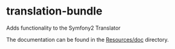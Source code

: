 translation-bundle
==================

Adds functionality to the Symfony2 Translator

The documentation can be found in the [Resources/doc](Resources/doc/index.md) directory.
